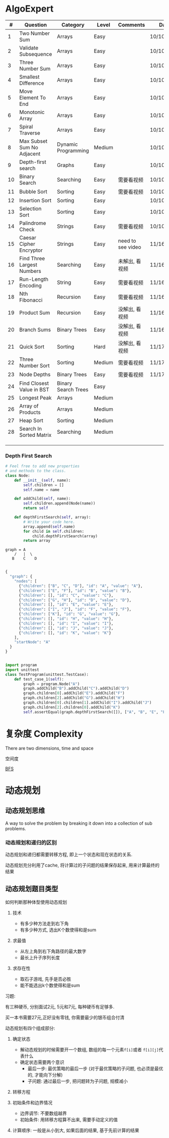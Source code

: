 # AlgoExpert

| #    | Question                   | Category            | Level  | Comments          | Date       |
| ---- | -------------------------- | ------------------- | ------ | ----------------- | ---------- |
| 1    | Two Number Sum             | Arrays              | Easy   |                   | 10/10/2020 |
| 2    | Validate Subsequence       | Arrays              | Easy   |                   | 10/10/2020 |
| 3    | Three Number Sum           | Arrays              | Easy   |                   | 10/10/2020 |
| 4    | Smallest Difference        | Arrays              | Easy   |                   | 10/10/2020 |
| 5    | Move Element To End        | Arrays              | Easy   |                   | 10/10/2020 |
| 6    | Monotonic Array            | Arrays              | Easy   |                   | 10/10/2020 |
| 7    | Spiral Traverse            | Arrays              | Easy   |                   | 10/10/2020 |
| 8    | Max Subset Sum No Adjacent | Dynamic Programming | Medium |                   | 10/10/2020 |
| 9    | Depth-first search         | Graphs              | Easy   |                   | 10/10/2020 |
| 10   | Binary Search              | Searching           | Easy   | 需要看视频        | 10/10/2020 |
| 11   | Bubble Sort                | Sorting             | Easy   | 需要看视频        | 10/10/2020 |
| 12   | Insertion Sort             | Sorting             | Easy   |                   | 10/10/2020 |
| 13   | Selection Sort             | Sorting             | Easy   |                   | 10/10/2020 |
| 14   | Palindrome Check           | Strings             | Easy   | 需要看视频        | 10/10/2020 |
| 15   | Caesar Cipher Encryptor    | Strings             | Easy   | need to see video | 11/16/2020 |
| 16   | Find Three Largest Numbers | Searching           | Easy   | 未解出, 看视频    | 11/16/2020 |
| 17   | Run-Length Encoding        | String              | Easy   | 需要看视频        | 11/16/2020 |
| 18   | Nth Fibonacci              | Recursion           | Easy   | 需要看视频        | 11/16/2020 |
| 19   | Product Sum                | Recursion           | Easy   | 没解出, 看视频    | 11/16/2020 |
| 20   | Branch Sums                | Binary Trees        | Easy   | 没解出, 看视频    | 11/16/2020 |
| 21   | Quick Sort                 | Sorting             | Hard   | 没解出, 看视频    | 11/17/2020 |
| 22   | Three Number Sort          | Sorting             | Medium | 需要看视频        | 11/17/2020 |
| 23   | Node Depths                | Binary Trees        | Easy   | 需要看视频        | 11/17/2020 |
| 24   | Find Closest Value in BST  | Binary Search Trees | Easy   |                   |            |
| 25   | Longest Peak               | Arrays              | Medium |                   |            |
| 26   | Array of Products          | Arrays              | Medium |                   |            |
| 27   | Heap Sort                  | Sorting             | Medium |                   |            |
| 28   | Search In Sorted Matrix    | Searching           | Medium |                   |            |
|      |                            |                     |        |                   |            |
|      |                            |                     |        |                   |            |
|      |                            |                     |        |                   |            |



### Depth First Search

```python
# Feel free to add new properties
# and methods to the class.
class Node:
    def __init__(self, name):
        self.children = []
        self.name = name

    def addChild(self, name):
        self.children.append(Node(name))
        return self

    def depthFirstSearch(self, array):
        # Write your code here.
        array.append(self.name)
		for child in self.children:
			child.depthFirstSearch(array)
		return array
```

```
graph = A
	/   |  \
   B    C    D
   
```



```python
{
  "graph": {
    "nodes": [
      {"children": ["B", "C", "D"], "id": "A", "value": "A"},
      {"children": ["E", "F"], "id": "B", "value": "B"},
      {"children": [], "id": "C", "value": "C"},
      {"children": ["G", "H"], "id": "D", "value": "D"},
      {"children": [], "id": "E", "value": "E"},
      {"children": ["I", "J"], "id": "F", "value": "F"},
      {"children": ["K"], "id": "G", "value": "G"},
      {"children": [], "id": "H", "value": "H"},
      {"children": [], "id": "I", "value": "I"},
      {"children": [], "id": "J", "value": "J"},
      {"children": [], "id": "K", "value": "K"}
    ],
    "startNode": "A"
  }
}
```



```python

import program
import unittest
class TestProgram(unittest.TestCase):
    def test_case_1(self):
        graph = program.Node("A")
        graph.addChild("B").addChild("C").addChild("D")
        graph.children[0].addChild("E").addChild("F")
        graph.children[2].addChild("G").addChild("H")
        graph.children[0].children[1].addChild("I").addChild("J")
        graph.children[2].children[0].addChild("K")
        self.assertEqual(graph.depthFirstSearch([]), ["A", "B", "E", "F", "I", "J", "C", "D", "G", "K", "H"])

```



# 复杂度 Complexity

There are two dimensions, time and space

空间度





[BFS](https://www.youtube.com/watch?v=E_V71Ejz3f4&t=315s)



# 动态规划

## 动态规划思维

A way to solve the problem by breaking it down into a collection of sub problems. 

### 动态规划和递归的区别

动态规划和递归都需要转移方程, 即上一个状态和现在状态的关系. 

动态规划充分利用了cache, 将计算过的子问题的结果保存起来, 用来计算最终的结果

## 动态规划题目类型

如何判断那种体型使用动态规划

1. 技术
   * 有多少种方法走到右下角
   * 有多少种方式, 选出K个数使得和是sum
2. 求最值
   * 从左上角到右下角路径的最大数字
   * 最长上升子序列长度

3. 求存在性
   * 取石子游戏, 先手是否必胜
   * 能不能选出k个数使得和是sum

   

习题:

有三种硬币, 分别面试2元, 5元和7元, 每种硬币有足够多. 

买一本书需要27元,正好没有零钱, 你需要最少的银币组合付清

动态规划有四个组成部分: 

1. 确定状态
   * 解动态规划的时候需要开一个数组, 数组的每一个元素`f[i]`或者 `f[i][j]`代表什么
   * 确定状态需要两个意识
     * 最后一步: 最优策略的最后一步  (对于最优策略的子问题, 也必须是最优的, 才能向下分解)
     * 子问题: 通过最后一步, 把问题转为子问题, 规模减小
2. 转移方程
3. 初始条件和边界情况
   * 边界调节: 不要数组越界
   * 初始条件: 用转移方程算不出来, 需要手动定义的值

4. 计算顺序: 一般是从小到大, 如果后面的结果, 基于先前计算的结果